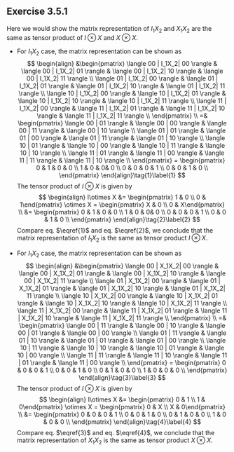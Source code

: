 ## Exercise 3.5.1

Here we would show the matrix representation of $I_1X_2$ and $X_1X_2$ are the same as tensor product of $I\otimes X$ and $X\otimes X$. 

* For $I_1X_2$ case, the matrix representation can be shown as
  $$
  \begin{align}
  &\begin{pmatrix}
  \langle 00 | I_1X_2| 00 \rangle & \langle 00 | I_1X_2| 01 \rangle & \langle 00 | I_1X_2| 10 \rangle & \langle 00 | I_1X_2| 11 \rangle \\
  \langle 01 | I_1X_2| 00 \rangle & \langle 01 | I_1X_2| 01 \rangle & \langle 01 | I_1X_2| 10 \rangle & \langle 01 | I_1X_2| 11 \rangle \\
  \langle 10 | I_1X_2| 00 \rangle & \langle 10 | I_1X_2| 01 \rangle & \langle 10 | I_1X_2| 10 \rangle & \langle 10 | I_1X_2| 11 \rangle \\
  \langle 11 | I_1X_2| 00 \rangle & \langle 11 | I_1X_2| 01 \rangle & \langle 11 | I_1X_2| 10 \rangle & \langle 11 | I_1X_2| 11 \rangle \\
  \end{pmatrix} \\
  =&
  \begin{pmatrix}
  \langle 00 |  01 \rangle & \langle 00 |  00 \rangle & \langle 00 |  11 \rangle & \langle 00 |  10 \rangle \\
  \langle 01 |  01 \rangle & \langle 01 |  00 \rangle & \langle 01 |  11 \rangle & \langle 01 |  10 \rangle \\
  \langle 10 |  01 \rangle & \langle 10 |  00 \rangle & \langle 10 |  11 \rangle & \langle 10 |  10 \rangle \\
  \langle 11 |  01 \rangle & \langle 11 |  00 \rangle & \langle 11 |  11 \rangle & \langle 11 |  10 \rangle \\
  \end{pmatrix} = \begin{pmatrix}
  0 & 1 & 0 & 0 \\
  1 & 0 & 0& 0 \\
  0 & 0 & 0 & 1 \\
  0 & 0 & 1 & 0 \\
  \end{pmatrix}
  \end{align}\tag{1}\label{1}
  $$
  The tensor product of $I\otimes X$ is given by
  $$
  \begin{align}
  I\otimes X &= \begin{pmatrix} 1 & 0 \\ 0 & 1\end{pmatrix} \otimes X = \begin{pmatrix} X & 0 \\ 0 & X\end{pmatrix} \\
  &= \begin{pmatrix}
  0 & 1 & 0 & 0 \\
  1 & 0 & 0& 0 \\
  0 & 0 & 0 & 1 \\
  0 & 0 & 1 & 0 \\
  \end{pmatrix}
  \end{align}\tag{2}\label{2}
  $$
  Compare eq. $\eqref{1}$ and eq. $\eqref{2}$, we conclude that the matrix representation of $I_1X_2$ is the same as tensor product $I\otimes X$.

* For $I_1X_2$ case, the matrix representation can be shown as
  $$
  \begin{align}
  &\begin{pmatrix}
  \langle 00 | X_1X_2| 00 \rangle & \langle 00 | X_1X_2| 01 \rangle & \langle 00 | X_1X_2| 10 \rangle & \langle 00 | X_1X_2| 11 \rangle \\
  \langle 01 | X_1X_2| 00 \rangle & \langle 01 | X_1X_2| 01 \rangle & \langle 01 | X_1X_2| 10 \rangle & \langle 01 | X_1X_2| 11 \rangle \\
  \langle 10 | X_1X_2| 00 \rangle & \langle 10 | X_1X_2| 01 \rangle & \langle 10 | X_1X_2| 10 \rangle & \langle 10 | X_1X_2| 11 \rangle \\
  \langle 11 | X_1X_2| 00 \rangle & \langle 11 | X_1X_2| 01 \rangle & \langle 11 | X_1X_2| 10 \rangle & \langle 11 | X_1X_2| 11 \rangle \\
  \end{pmatrix} \\
  =&
  \begin{pmatrix}
  \langle 00 |  11 \rangle & \langle 00 |  10 \rangle & \langle 00 |  01 \rangle & \langle 00 |  00 \rangle \\
  \langle 01 |  11 \rangle & \langle 01 |  10 \rangle & \langle 01 |  01 \rangle & \langle 01 |  00 \rangle \\
  \langle 10 |  11 \rangle & \langle 10 |  10 \rangle & \langle 10 |  01 \rangle & \langle 10 |  00 \rangle \\
  \langle 11 |  11 \rangle & \langle 11 |  10 \rangle & \langle 11 |  01 \rangle & \langle 11 |  00 \rangle \\
  \end{pmatrix} = \begin{pmatrix}
  0 & 0 & 0 & 1 \\
  0 & 0 & 1 & 0 \\
  0 & 1 & 0 & 0 \\
  1 & 0 & 0 & 0 \\
  \end{pmatrix}
  \end{align}\tag{3}\label{3}
  $$
  The tensor product of $I\otimes X$ is given by
  $$
  \begin{align}
  I\otimes X &= \begin{pmatrix} 0 & 1 \\ 1 & 0\end{pmatrix} \otimes X = \begin{pmatrix} 0 & X \\ X & 0\end{pmatrix} \\
  &= \begin{pmatrix}
  0 & 0 & 0 & 1 \\
  0 & 0 & 1 & 0 \\
  0 & 1 & 0 & 0 \\
  1 & 0 & 0 & 0 \\
  \end{pmatrix}
  \end{align}\tag{4}\label{4}
  $$
  Compare eq. $\eqref{3}$ and eq. $\eqref{4}$, we conclude that the matrix representation of $X_1X_2$ is the same as tensor product $X\otimes X$.
